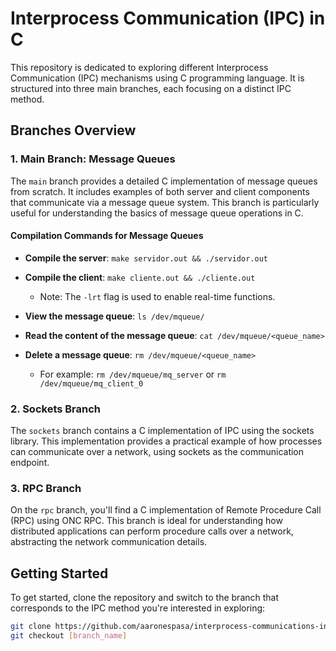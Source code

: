 # Interprocess Communication (IPC) in C

This repository is dedicated to exploring different Interprocess Communication (IPC) mechanisms using C programming language. It is structured into three main branches, each focusing on a distinct IPC method.

## Branches Overview

### 1. Main Branch: Message Queues
The `main` branch provides a detailed C implementation of message queues from scratch. It includes examples of both server and client components that communicate via a message queue system. This branch is particularly useful for understanding the basics of message queue operations in C.

#### Compilation Commands for Message Queues
- **Compile the server**: `make servidor.out && ./servidor.out`
- **Compile the client**: `make cliente.out && ./cliente.out`
  - Note: The `-lrt` flag is used to enable real-time functions.

- **View the message queue**: `ls /dev/mqueue/`
- **Read the content of the message queue**: `cat /dev/mqueue/<queue_name>`
- **Delete a message queue**: `rm /dev/mqueue/<queue_name>`
  - For example: `rm /dev/mqueue/mq_server` or `rm /dev/mqueue/mq_client_0`

### 2. Sockets Branch
The `sockets` branch contains a C implementation of IPC using the sockets library. This implementation provides a practical example of how processes can communicate over a network, using sockets as the communication endpoint.

### 3. RPC Branch
On the `rpc` branch, you'll find a C implementation of Remote Procedure Call (RPC) using ONC RPC. This branch is ideal for understanding how distributed applications can perform procedure calls over a network, abstracting the network communication details.

## Getting Started
To get started, clone the repository and switch to the branch that corresponds to the IPC method you're interested in exploring:

```bash
git clone https://github.com/aaronespasa/interprocess-communications-in-c.git
git checkout [branch_name]
```
